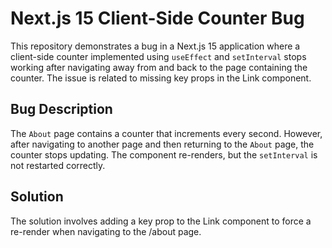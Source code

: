 # Next.js 15 Client-Side Counter Bug

This repository demonstrates a bug in a Next.js 15 application where a client-side counter implemented using `useEffect` and `setInterval` stops working after navigating away from and back to the page containing the counter. The issue is related to missing key props in the Link component.

## Bug Description

The `About` page contains a counter that increments every second.  However, after navigating to another page and then returning to the `About` page, the counter stops updating.  The component re-renders, but the `setInterval` is not restarted correctly.

## Solution

The solution involves adding a key prop to the Link component to force a re-render when navigating to the /about page.